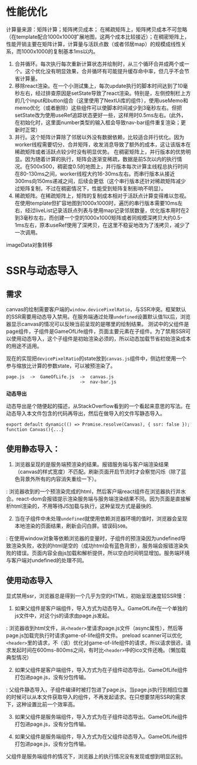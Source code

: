 
# 性能优化
计算量来源：矩阵计算；矩阵拷贝成本；
在稀疏矩阵上，矩阵拷贝成本不可忽略（在template配合1000x1000扩展地图，这两个成本比较接近）；在稠密矩阵上，性能开销主要在矩阵计算，计算量与活跃点数（或者邻居map）的规模成线性关系，而1000x1000的复制基本1ms以内。

1. 合并循环。每次执行每次重新计算状态并绘制时，从三个循环合并成两个或一个。这个优化没有明显效果，合并循环有可能提升缓存命中率，但几乎不会节省计算量。
2. 移除react渲染。在一个小测试集上，每次update执行的脚本时间达到了10毫秒左右，经过排查原因是setState导致了react渲染。特别是，左侧控制栏上方的几个input和button组合（这里使用了NextUi库的组件），使用useMemo和memo优化（或者删除）这些组件可以使脚本时间减少到3毫秒左右。但把setState改为使用useRef追踪状态更好一些，这样用时0.5ms左右。(此外，在初始化时，这里面number类型的输入框会导致nav-bar组件重复渲染；更新时正常）
3. 并行。这个矩阵计算除了邻居以外没有数据依赖，比较适合并行优化。因为worker线程需要切分、合并矩阵，收发消息导致了额外的成本，这让该版本在稀疏矩阵或者活跃点较少时没有明显优势。
在稠密矩阵上，并行版本的优势明显。因为随着计算的执行，矩阵会逐渐变稀疏，数据是前5次以内的执行情况。在500x500，稠密度0.5的地图上，并行版本每次计算主线程总执行时间在80-130ms之间，worker线程大约16-30ms左右。而串行版本从接近300ms向150ms递减之间，后续会更低（这个串行版本还针对稀疏矩阵减少过矩阵复制，不过在稠密情况下，性能受到矩阵复制影响不明显）。
4. 稀疏矩阵。在稀疏矩阵上，矩阵的复制成本相对于活跃点计算变得难以忽视。在使用template但扩容地图到1000x1000时，遍历的串行版本需要10ms左右，经过liveList记录活跃点列表与使用map记录邻居数量，优化版本用时在2到3毫秒左右，而创建一个空的1000x1000矩阵或者同规模深拷贝大约0.5-1ms左右，原本useRef使用了深拷贝，在这里不稳妥地改为了浅拷贝，减少了一次调用。

imageData对象转移

# SSR与动态导入
## 需求
canvas的绘制需要客户端的`window.devicePixelRatio`，与SSR冲突。框架默认的SSR需要用动态导入禁用。在服务端通过处理`undefined`设置默认值1以后，浏览器显示canvas的情况可以反映当前呈现的是哪里的绘制结果。
测试中的父组件是page组件，子组件是GameOfLife组件，页面主要元素在子组件。为了禁用SSR可以使用动态导入，这个子组件是初始渲染必须的，所以动态加载节省初始渲染成本的用途不适用。

现在的实现把`devicePixelRatio`的state放到`canvas.js`组件中，侧边栏使用一个参与缩放比计算的参数state，可以被预渲染了。

```
page.js  ->  GameOfLife.js  ->  canvas.js
                            ->  nav-bar.js
```
**动态导出**

动态导出是个随便起的描述，从StackOverflow看到的一个看起来意思的写法。在动态导入本文件包含的代码再导出，然后在做导入的文件写静态导入。
```
export default dynamic(() => Promise.resolve(Canvas), { ssr: false });
function Canvas(){...}
```

## 使用静态导入：
1. 浏览器呈现的是服务端预渲染的结果。报错服务端与客户端渲染结果（canvas的样式宽度）不匹配。刷新页面开启节流时才会察觉闪烁（除了蓝色背景外所有的内容消失重绘一下）。

: 浏览器收到的一个预渲染完成的html，然后客户端react组件在浏览器执行并水合。react-dom会报错提示渲染服务端与服务端渲染结果不同。因为页面是直接解析html渲染的，不用等待JS加载与执行，这种呈现方式是最快的.

2. 当在子组件中未处理`undefined`就使用依赖浏览器环境的值时，浏览器会呈现本地渲染的页面结果，刷新会闪白屏。错误码`500`。

: 在使用window对象等依赖浏览器的变量时，子组件的预渲染因为undefined导致渲染失败，收到的html是空的（成功html会有蓝色背景），服务端会报错渲染失败的错误。页面内容全由js加载和解析提供，所以空白时间明显增加。服务端环境与客户端对undefined的处理不同。

## 使用动态导入
显式禁用ssr，浏览器总是得到一个几乎为空的HTML，初始呈现速度较SSR慢：

1. 如果父组件是客户端组件，导入方式为动态导入。GameOfLife在一个单独的js文件中，对这个js的请求由page.js发起。

: 浏览器收到html文件，从`<header>`里请求page.js文件（async属性），然后等page.js加载完执行时请求game-of-life组件文件。
 preload scanner可以优化`<header>`里的请求，不（该）优化对game-of-life组件的请求，所以请求很迟，请求发起时间在600ms-800ms之间，有时比`<header>`中的ico文件还晚。（懒加载典型情况）

2. 如果父组件是客户端组件，导入方式为在子组件动态导出。GameOfLife组件打包进page.js，没有分包传输。

: 父组件静态导入，子组件编译时被打包进了page.js，当page.js执行到相应位置的时候可以从本文件获取导入的组件，不再发起请求。在只想要禁用SSR的需求下，这种设置比前一个效率高。

3. 如果父组件是服务端组件，导入方式为在子组件动态导出。GameOfLife组件打包进page.js，没有分包传输。

4. 如果父组件是服务端组件，导入方式为在父组件动态导入。GameOfLife组件打包进page.js，没有分包传输。

父组件是服务端组件的情况下，浏览器上的执行情况没有发现或想到明显区别。



